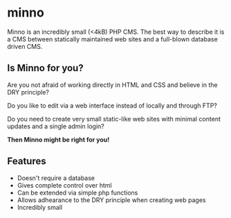 # minno

Minno is an incredibly small (<4kB) PHP CMS. The best way to describe it is a CMS between statically 
maintained web sites and a full-blown database driven CMS.

## Is Minno for you?

Are you not afraid of working directly in HTML and CSS and believe in the DRY principle?

Do you like to edit via a web interface instead of locally and through FTP?

Do you need to create very small static-like web sites with minimal content updates and a single admin login?

__Then Minno might be right for you!__

## Features

* Doesn't require a database
* Gives complete control over html
* Can be extended via simple php functions
* Allows adhearance to the DRY principle when creating web pages
* Incredibly small
